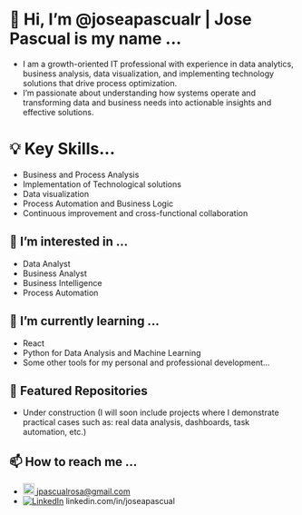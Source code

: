 # 👋 Hi, I’m @joseapascualr | Jose Pascual is my name ...
- I am a growth-oriented IT professional with experience in data analytics, business analysis, data visualization, and implementing technology solutions that drive process optimization.
- I’m passionate about understanding how systems operate and transforming data and business needs into actionable insights and effective solutions.

# 💡 Key Skills...
- Business and Process Analysis
- Implementation of Technological solutions
- Data visualization
- Process Automation and Business Logic
- Continuous improvement and cross-functional collaboration

## 📌 I’m interested in ... 
- Data Analyst
- Business Analyst
- Business Intelligence
- Process Automation

## 🌱 I’m currently learning ... 
- React
- Python for Data Analysis and Machine Learning
- Some other tools for my personal and professional development...

## 📂 Featured Repositories
- Under construction (I will soon include projects where I demonstrate practical cases such as: real data analysis, dashboards, task automation, etc.)

## 📫 How to reach me ... 
- <a href="mailto:your.email@gmail.com"><img src="https://img.icons8.com/color/24/000000/gmail-new.png" width="20"/> jpascualrosa@gmail.com</a>
- [![LinkedIn](https://img.icons8.com/color/24/000000/linkedin.png)](https://www.linkedin.com/in/joseapascual/) linkedin.com/in/joseapascual
